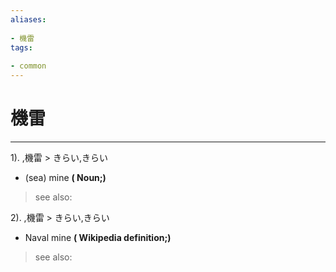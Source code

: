 ```yaml
---
aliases:
    
- 機雷
tags:
    
- common
---
```


# 機雷
---
1).
,機雷 > きらい,きらい

- (sea) mine
**( Noun;)**
> see also: 
            
2).
,機雷 > きらい,きらい

- Naval mine
**( Wikipedia definition;)**
> see also: 
            